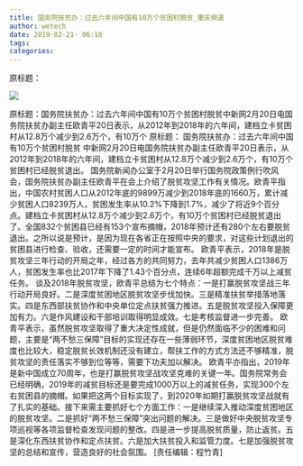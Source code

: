 ```yaml
---
title: 国务院扶贫办：过去六年间中国有10万个贫困村脱贫_重庆频道
author: wetech
date: 2019-02-21- 06:18
tags: 
categories: 
---
```

原标题：
<!-- more -->
                
<img align="center" border="0" src="http://p2.ifengimg.com/a/2016/0810/204c433878d5cf9size1_w16_h16.png" />
                
            
原标题：国务院扶贫办：过去六年间中国有10万个贫困村脱贫中新网2月20日电国务院扶贫办副主任欧青平20日表示，从2012年到2018年的六年间，建档立卡贫困村从12.8万个减少到2.6万个，有10万个
原标题：
国务院扶贫办：过去六年间中国有10万个贫困村脱贫
中新网2月20日电国务院扶贫办副主任欧青平20日表示，从2012年到2018年的六年间，建档立卡贫困村从12.8万个减少到2.6万个，有10万个贫困村已经脱贫退出。
国务院新闻办公室于2月20日举行国务院政策例行吹风会，国务院扶贫办副主任欧青平在会上介绍了脱贫攻坚工作有关情况。欧青平指出，中国农村贫困人口从2012年底的9899万减少到2018年底的1660万，累计减少贫困人口8239万人，贫困发生率从10.2%下降到1.7%，减少了将近9个百分点。建档立卡贫困村从12.8万个减少到2.6万个，有10万个贫困村已经脱贫退出了。全国832个贫困县已经有153个宣布摘帽，2018年预计还有280个左右要脱贫退出。之所以说是预计，是因为现在各省正在按照中央的要求，对这些计划退出的贫困县进行检查、验收，还需要一定的时间才能宣布。
欧青平表示，2018年是脱贫攻坚三年行动的开局之年，经过各方的共同努力，去年共减少贫困人口1386万人，贫困发生率也比2017年下降了1.43个百分点，连续6年超额完成千万以上减贫任务。
谈及2018年脱贫攻坚，欧青平总结为七个特点：一是打赢脱贫攻坚战三年行动开局良好。二是深度贫困地区脱贫攻坚步伐加快。三是精准扶贫举措落地落实。四是东西部扶贫协作和中央单位定点扶贫强力推进。五是脱贫攻坚投入保障更加有力。六是作风建设和干部培训取得明显成效。七是考核监督进一步完善。
欧青平表示，虽然脱贫攻坚取得了重大决定性成就，但是仍然面临不少的困难和问题，主要是“两不愁三保障”目标的实现还存在一些薄弱环节，深度贫困地区脱贫难度也比较大，稳定脱贫长效机制还没有建立，帮扶工作的方式方法还不够精准，脱贫攻坚的责任落实不够到位等等，需要下功夫加以解决。
欧青平亦指出，2019年是新中国成立70周年，也是打赢脱贫攻坚战攻坚克难的关键一年。国务院常务会已经明确，2019年的减贫目标还是要完成1000万以上的减贫任务，实现300个左右贫困县的摘帽。如果把这两个目标实现了，到2020年如期打赢脱贫攻坚战就有了扎实的基础。接下来需主要抓好七个方面工作：一是继续深入推动深度贫困地区的脱贫攻坚。二是抓好“两不愁三保障”突出问题的解决。三是做好中央脱贫攻坚专项巡视等各项监督检查发现问题的整改。四是进一步提高脱贫质量，防止返贫。五是深化东西扶贫协作和定点扶贫。六是加大扶贫投入和监管力度。七是加强脱贫攻坚的总结和宣传，营造良好的社会氛围。
[责任编辑：程竹青]
            
